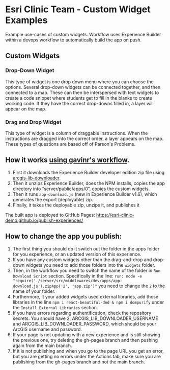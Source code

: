 # Esri Clinic Team - Custom Widget Examples

Example use-cases of custom widgets. Workflow uses Experience Builder within a devops workflow to automatically build the app on push.

## Custom Widgets

### Drop-Down Widget
This type of widget is one drop down menu where you can choose the options. Several drop-down widgets can be connected together, and then connected to a map. These can then be interspersed with text widgets to create a code snippet where students get to fill in the blanks to create working code. If they have the correct drop-downs filled in, a layer will appear on the map. 

### Drag and Drop Widget
This type of widget is a column of draggable instructions. When the instructions are dragged into the correct order, a layer appears on the map. These types of questions are based off of Parson's Problems.

## How it works [using gavinr's workflow](https://github.com/gavinr/experience-builder-devops-example).

1. First it downloads the Experience Builder developer edition zip file using [arcgis-lib-downloader](https://www.npmjs.com/package/arcgis-lib-downloader).
1. Then it unzips Experience Builder, does the NPM installs, copies the app directory into “server/public/apps/0”, copies the custom widgets.
1. Then it runs `app-download.js` (new in Experience Builder v1.6), which generates the export (deployable) zip.
1. Finally, it takes the deployable zip, unzips it, and publishes it

The built app is deployed to GitHub Pages: https://esri-clinic-demo.github.io/publish-experiences/

## How to change the app you publish:
1. The first thing you should do it switch out the folder in the apps folder for you experience, or an updated version of this experience.
2. If you have any custom widgets other than the drag-and-drop and drop-down widgets you need to add those folders into the `widgets` folder.
3. Then, in the workflow you need to switch the name of the folder in `Run Download Script` section. Specifically in the line: `run: node -e "require('./server/src/middlewares/dev/apps/app-download.js').zipApp('2', 'app.zip')"` you need to change the `2` to the name of your folder. 
4. Furthermore, it your added widgets used external libraries, add those libraries in the line `npm i react-beautiful-dnd & npm i dompurify` under the `Install External Libraries` section.  
5. If you have errors regarding authentification, check the repository secrets. You should have 2, ARCGIS_LIB_DOWNLOADER_USERNAME and ARCGIS_LIB_DOWNLOADER_PASSWORD, which should be your ArcGIS username and password. 
6. If your page is not updating with a new experience and is still showing the previous one, try deleting the gh-pages branch and then pushing again from the main branch.
7. If it is not publishing and when you go to the page URL you get an error, but you are getting no errors under the Actions tab, make sure you are publishing from the gh-pages branch and not the main branch. 
